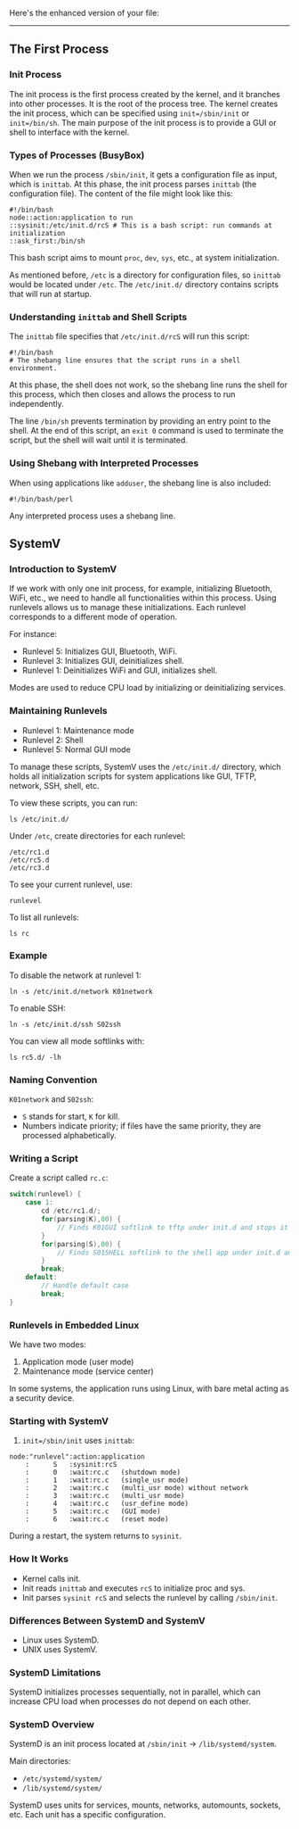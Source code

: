 Here's the enhanced version of your file:

---

## The First Process
### Init Process

The init process is the first process created by the kernel, and it branches into other processes. It is the root of the process tree. The kernel creates the init process, which can be specified using `init=/sbin/init` or `init=/bin/sh`. The main purpose of the init process is to provide a GUI or shell to interface with the kernel.

### Types of Processes (BusyBox)
When we run the process `/sbin/init`, it gets a configuration file as input, which is `inittab`. At this phase, the init process parses `inittab` (the configuration file). The content of the file might look like this:
```
#!/bin/bash
node::action:application to run
::sysinit:/etc/init.d/rcS # This is a bash script: run commands at initialization
::ask_first:/bin/sh
```
This bash script aims to mount `proc`, `dev`, `sys`, etc., at system initialization.

As mentioned before, `/etc` is a directory for configuration files, so `inittab` would be located under `/etc`. The `/etc/init.d/` directory contains scripts that will run at startup.

### Understanding `inittab` and Shell Scripts
The `inittab` file specifies that `/etc/init.d/rcS` will run this script:
```
#!/bin/bash
# The shebang line ensures that the script runs in a shell environment.
```
At this phase, the shell does not work, so the shebang line runs the shell for this process, which then closes and allows the process to run independently.

The line `/bin/sh` prevents termination by providing an entry point to the shell. At the end of this script, an `exit 0` command is used to terminate the script, but the shell will wait until it is terminated.

### Using Shebang with Interpreted Processes
When using applications like `adduser`, the shebang line is also included:
```
#!/bin/bash/perl
```
Any interpreted process uses a shebang line.

## SystemV

### Introduction to SystemV
If we work with only one init process, for example, initializing Bluetooth, WiFi, etc., we need to handle all functionalities within this process. Using runlevels allows us to manage these initializations. Each runlevel corresponds to a different mode of operation.

For instance:
- Runlevel 5: Initializes GUI, Bluetooth, WiFi.
- Runlevel 3: Initializes GUI, deinitializes shell.
- Runlevel 1: Deinitializes WiFi and GUI, initializes shell.

Modes are used to reduce CPU load by initializing or deinitializing services.

### Maintaining Runlevels
- Runlevel 1: Maintenance mode
- Runlevel 2: Shell
- Runlevel 5: Normal GUI mode

To manage these scripts, SystemV uses the `/etc/init.d/` directory, which holds all initialization scripts for system applications like GUI, TFTP, network, SSH, shell, etc.

To view these scripts, you can run:
```
ls /etc/init.d/
```
Under `/etc`, create directories for each runlevel:
```
/etc/rc1.d
/etc/rc5.d
/etc/rc3.d
```
To see your current runlevel, use:
```
runlevel
```
To list all runlevels:
```
ls rc
```
### Example
To disable the network at runlevel 1:
```
ln -s /etc/init.d/network K01network
```
To enable SSH:
```
ln -s /etc/init.d/ssh S02ssh
```
You can view all mode softlinks with:
```
ls rc5.d/ -lh
```
### Naming Convention
`K01network` and `S02ssh`:
- `S` stands for start, `K` for kill.
- Numbers indicate priority; if files have the same priority, they are processed alphabetically.

### Writing a Script
Create a script called `rc.c`:
```c
switch(runlevel) {
    case 1:
        cd /etc/rc1.d/;
        for(parsing(K),00) {
            // Finds K01GUI softlink to tftp under init.d and stops it
        }
        for(parsing(S),00) {
            // Finds S01SHELL softlink to the shell app under init.d and starts it
        }
        break;
    default:
        // Handle default case
        break;
}
```
### Runlevels in Embedded Linux
We have two modes:
1. Application mode (user mode)
2. Maintenance mode (service center)

In some systems, the application runs using Linux, with bare metal acting as a security device.

### Starting with SystemV
1. `init=/sbin/init` uses `inittab`:
```
node:"runlevel":action:application
    :      S   :sysinit:rcS
    :      0   :wait:rc.c   (shutdown mode)
    :      1   :wait:rc.c   (single_usr mode)
    :      2   :wait:rc.c   (multi_usr mode) without network
    :      3   :wait:rc.c   (multi_usr mode)
    :      4   :wait:rc.c   (usr_define mode)
    :      5   :wait:rc.c   (GUI mode)
    :      6   :wait:rc.c   (reset mode)
```
During a restart, the system returns to `sysinit`.

### How It Works
- Kernel calls init.
- Init reads `inittab` and executes `rcS` to initialize proc and sys.
- Init parses `sysinit rcS` and selects the runlevel by calling `/sbin/init`.

### Differences Between SystemD and SystemV
- Linux uses SystemD.
- UNIX uses SystemV.

### SystemD Limitations
SystemD initializes processes sequentially, not in parallel, which can increase CPU load when processes do not depend on each other.

### SystemD Overview
SystemD is an init process located at `/sbin/init` -> `/lib/systemd/system`.

Main directories:
- `/etc/systemd/system/`
- `/lib/systemd/system/`

SystemD uses units for services, mounts, networks, automounts, sockets, etc. Each unit has a specific configuration.
